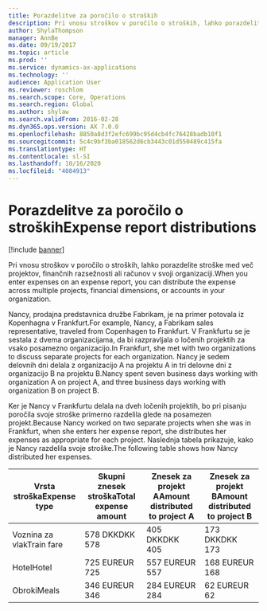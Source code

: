 ```yaml
---
title: Porazdelitve za poročilo o stroških
description: Pri vnosu stroškov v poročilo o stroških, lahko porazdelite stroške med več projektov, pravnih oseb ali računov v svoji organizaciji.
author: ShylaThompson
manager: AnnBe
ms.date: 09/19/2017
ms.topic: article
ms.prod: ''
ms.service: dynamics-ax-applications
ms.technology: ''
audience: Application User
ms.reviewer: roschlom
ms.search.scope: Core, Operations
ms.search.region: Global
ms.author: shylaw
ms.search.validFrom: 2016-02-28
ms.dyn365.ops.version: AX 7.0.0
ms.openlocfilehash: 8850a8d3f2efc699bc95d4cb4fc76428badb10f1
ms.sourcegitcommit: 5c4c9bf3ba018562d6cb3443c01d550489c415fa
ms.translationtype: HT
ms.contentlocale: sl-SI
ms.lasthandoff: 10/16/2020
ms.locfileid: "4084913"
---
```

# <a name="expense-report-distributions"></a><span data-ttu-id="1fe0d-103">Porazdelitve za poročilo o stroških</span><span class="sxs-lookup"><span data-stu-id="1fe0d-103">Expense report distributions</span></span>

[!include [banner](../includes/banner.md)]

<span data-ttu-id="1fe0d-104">Pri vnosu stroškov v poročilo o stroških, lahko porazdelite stroške med več projektov, finančnih razsežnosti ali računov v svoji organizaciji.</span><span class="sxs-lookup"><span data-stu-id="1fe0d-104">When you enter expenses on an expense report, you can distribute the expense across multiple projects, financial dimensions, or accounts in your organization.</span></span>

<span data-ttu-id="1fe0d-105">Nancy, prodajna predstavnica družbe Fabrikam, je na primer potovala iz Kopenhagna v Frankfurt.</span><span class="sxs-lookup"><span data-stu-id="1fe0d-105">For example, Nancy, a Fabrikam sales representative, traveled from Copenhagen to Frankfurt.</span></span> <span data-ttu-id="1fe0d-106">V Frankfurtu se je sestala z dvema organizacijama, da bi razpravljala o ločenih projektih za vsako posamezno organizacijo.</span><span class="sxs-lookup"><span data-stu-id="1fe0d-106">In Frankfurt, she met with two organizations to discuss separate projects for each organization.</span></span> <span data-ttu-id="1fe0d-107">Nancy je sedem delovnih dni delala z organizacijo A na projektu A in tri delovne dni z organizacijo B na projektu B.</span><span class="sxs-lookup"><span data-stu-id="1fe0d-107">Nancy spent seven business days working with organization A on project A, and three business days working with organization B on project B.</span></span>

<span data-ttu-id="1fe0d-108">Ker je Nancy v Frankfurtu delala na dveh ločenih projektih, bo pri pisanju poročila svoje stroške primerno razdelila glede na posamezen projekt.</span><span class="sxs-lookup"><span data-stu-id="1fe0d-108">Because Nancy worked on two separate projects when she was in Frankfurt, when she enters her expense report, she distributes her expenses as appropriate for each project.</span></span> <span data-ttu-id="1fe0d-109">Naslednja tabela prikazuje, kako je Nancy razdelila svoje stroške.</span><span class="sxs-lookup"><span data-stu-id="1fe0d-109">The following table shows how Nancy distributed her expenses.</span></span>


| <span data-ttu-id="1fe0d-110">Vrsta stroška</span><span class="sxs-lookup"><span data-stu-id="1fe0d-110">Expense type</span></span> | <span data-ttu-id="1fe0d-111">Skupni znesek stroška</span><span class="sxs-lookup"><span data-stu-id="1fe0d-111">Total expense amount</span></span>|<span data-ttu-id="1fe0d-112">Znesek za projekt A</span><span class="sxs-lookup"><span data-stu-id="1fe0d-112">Amount distributed to project A</span></span>| <span data-ttu-id="1fe0d-113">Znesek za projekt B</span><span class="sxs-lookup"><span data-stu-id="1fe0d-113">Amount distributed to project B</span></span> |
|--------------|---------------------|-------------------------------|---------------------------------|
|<span data-ttu-id="1fe0d-114">Voznina za vlak</span><span class="sxs-lookup"><span data-stu-id="1fe0d-114">Train fare</span></span>   |<span data-ttu-id="1fe0d-115">578 DKK</span><span class="sxs-lookup"><span data-stu-id="1fe0d-115">DKK 578</span></span>              |<span data-ttu-id="1fe0d-116">405 DKK</span><span class="sxs-lookup"><span data-stu-id="1fe0d-116">DKK 405</span></span>                        |<span data-ttu-id="1fe0d-117">173 DKK</span><span class="sxs-lookup"><span data-stu-id="1fe0d-117">DKK 173</span></span>                          |
|<span data-ttu-id="1fe0d-118">Hotel</span><span class="sxs-lookup"><span data-stu-id="1fe0d-118">Hotel</span></span>         |<span data-ttu-id="1fe0d-119">725 EUR</span><span class="sxs-lookup"><span data-stu-id="1fe0d-119">EUR 725</span></span>              |<span data-ttu-id="1fe0d-120">557 EUR</span><span class="sxs-lookup"><span data-stu-id="1fe0d-120">EUR 557</span></span>                        |<span data-ttu-id="1fe0d-121">168 EUR</span><span class="sxs-lookup"><span data-stu-id="1fe0d-121">EUR 168</span></span>                          |
|<span data-ttu-id="1fe0d-122">Obroki</span><span class="sxs-lookup"><span data-stu-id="1fe0d-122">Meals</span></span>         |<span data-ttu-id="1fe0d-123">346 EUR</span><span class="sxs-lookup"><span data-stu-id="1fe0d-123">EUR 346</span></span>              |<span data-ttu-id="1fe0d-124">284 EUR</span><span class="sxs-lookup"><span data-stu-id="1fe0d-124">EUR 284</span></span>                        |<span data-ttu-id="1fe0d-125">62 EUR</span><span class="sxs-lookup"><span data-stu-id="1fe0d-125">EUR 62</span></span>                           |

